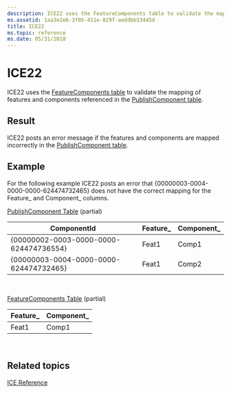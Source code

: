 ```yaml
---
description: ICE22 uses the FeatureComponents table to validate the mapping of features and components referenced in the PublishComponent table.
ms.assetid: 1aa3e2e6-3f05-411e-829f-aeddbb53445d
title: ICE22
ms.topic: reference
ms.date: 05/31/2018
---
```


# ICE22

ICE22 uses the [FeatureComponents table](featurecomponents-table.md) to validate the mapping of features and components referenced in the [PublishComponent table](publishcomponent-table.md).

## Result

ICE22 posts an error message if the features and components are mapped incorrectly in the [PublishComponent table](publishcomponent-table.md).

## Example

For the following example ICE22 posts an error that {00000003-0004-0000-0000-624474732465} does not have the correct mapping for the Feature\_ and Component\_ columns.

[PublishComponent Table](publishcomponent-table.md) (partial)



| ComponentId                            | Feature\_ | Component\_ |
|----------------------------------------|-----------|-------------|
| {00000002-0003-0000-0000-624474736554} | Feat1     | Comp1       |
| {00000003-0004-0000-0000-624474732465} | Feat1     | Comp2       |



 

[FeatureComponents Table](featurecomponents-table.md) (partial)



| Feature\_ | Component\_ |
|-----------|-------------|
| Feat1     | Comp1       |



 

## Related topics

<dl> <dt>

[ICE Reference](ice-reference.md)
</dt> </dl>

 

 



